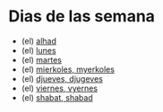 # Dias de las semana

* (el) [alhad](/words/ladino/alhad)
* (el) [lunes](/words/ladino/lunes)
* (el) [martes](/words/ladino/martes)
* (el) [mierkoles, myerkoles](/words/ladino/mierkoles)
* (el) [djueves, djugeves](/words/ladino/djueves)
* (el) [viernes, vyernes](/words/ladino/viernes)
* (el) [shabat, shabad](/words/ladino/shabat)
